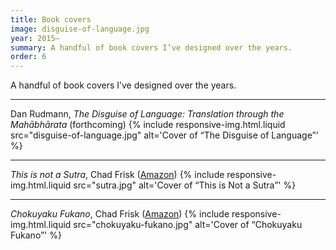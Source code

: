 ```yaml
---
title: Book covers
image: disguise-of-language.jpg
year: 2015–
summary: A handful of book covers I’ve designed over the years.
order: 6
---
```


A handful of book covers I’ve designed over the years.

---

Dan Rudmann, *The Disguise of Language: Translation through the Mahābhārata* (forthcoming)
{% include responsive-img.html.liquid src="disguise-of-language.jpg" alt='Cover of “The Disguise of Language”' %}

---

*This is not a Sutra*, Chad Frisk ([Amazon](https://www.amazon.com/This-Not-Sutra-Meditation-Thinkers-ebook/dp/B01H6C8VOG))
{% include responsive-img.html.liquid src="sutra.jpg" alt='Cover of “This is Not a Sutra”' %}

---

*Chokuyaku Fukano*, Chad Frisk ([Amazon](https://www.amazon.in/chokuyaku-fukano-kyoshi-nihon-Japanese-ebook/dp/B00UISHRMS))
{% include responsive-img.html.liquid src="chokuyaku-fukano.jpg" alt='Cover of “Chokuyaku Fukano”' %}
